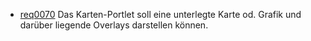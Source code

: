 * [req0070](https://github.com/PolitAktiv/politaktiv-requirements/tree/master/de/requirements/req0070.md) Das Karten-Portlet soll eine unterlegte Karte od. Grafik und darüber liegende Overlays darstellen können.

  
